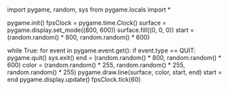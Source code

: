 # 






import pygame, random, sys
from pygame.locals import *

pygame.init()
fpsClock = pygame.time.Clock()
surface = pygame.display.set_mode((800, 600))
surface.fill((0, 0, 0))
start = (random.random() * 800, random.random() * 600)

while True:
   for event in pygame.event.get():
       if event.type == QUIT:
           pygame.quit()
           sys.exit()
   end = (random.random() * 800, random.random() * 600)
   color = (random.random() * 255, random.random() * 255, random.random() * 255)
   pygame.draw.line(surface, color, start, end)
   start = end
   pygame.display.update()
   fpsClock.tick(60)
